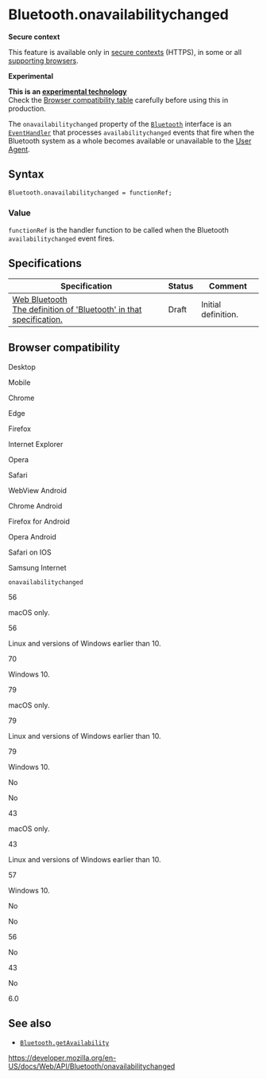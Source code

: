 # Bluetooth.onavailabilitychanged

**Secure context**

This feature is available only in [secure contexts](https://developer.mozilla.org/en-US/docs/Web/Security/Secure_Contexts) (HTTPS), in some or all [supporting browsers](#browser_compatibility).

**Experimental**

**This is an [experimental technology](https://developer.mozilla.org/en-US/docs/MDN/Guidelines/Conventions_definitions#experimental)**  
Check the [Browser compatibility table](#browser_compatibility) carefully before using this in production.

The `onavailabilitychanged` property of the [`Bluetooth`](../bluetooth) interface is an [`EventHandler`](https://developer.mozilla.org/en-US/docs/Web/Events/Event_handlers) that processes `availabilitychanged` events that fire when the Bluetooth system as a whole becomes available or unavailable to the [User Agent](https://developer.mozilla.org/en-US/docs/Glossary/User_agent).

## Syntax

    Bluetooth.onavailabilitychanged = functionRef;

### Value

`functionRef` is the handler function to be called when the Bluetooth `availabilitychanged` event fires.

## Specifications

<table><thead><tr class="header"><th>Specification</th><th>Status</th><th>Comment</th></tr></thead><tbody><tr class="odd"><td><a href="https://webbluetoothcg.github.io/web-bluetooth/#bluetooth">Web Bluetooth<br />
<span class="small">The definition of 'Bluetooth' in that specification.</span></a></td><td><span class="spec-draft">Draft</span></td><td>Initial definition.</td></tr></tbody></table>

## Browser compatibility

Desktop

Mobile

Chrome

Edge

Firefox

Internet Explorer

Opera

Safari

WebView Android

Chrome Android

Firefox for Android

Opera Android

Safari on IOS

Samsung Internet

`onavailabilitychanged`

56

macOS only.

56

Linux and versions of Windows earlier than 10.

70

Windows 10.

79

macOS only.

79

Linux and versions of Windows earlier than 10.

79

Windows 10.

No

No

43

macOS only.

43

Linux and versions of Windows earlier than 10.

57

Windows 10.

No

No

56

No

43

No

6.0

## See also

- [`Bluetooth.getAvailability`](getavailability)

<a href="https://developer.mozilla.org/en-US/docs/Web/API/Bluetooth/onavailabilitychanged" class="_attribution-link">https://developer.mozilla.org/en-US/docs/Web/API/Bluetooth/onavailabilitychanged</a>
